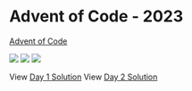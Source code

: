 Advent of Code - 2023
=====================

[Advent of Code](https://adventofcode.com)

![](https://img.shields.io/badge/day%20📅-10-blue)
![](https://img.shields.io/badge/stars%20⭐-4-yellow)
![](https://img.shields.io/badge/days%20completed-2-red)

View [Day 1 Solution](1/README.md)
View [Day 2 Solution](2/README.md)